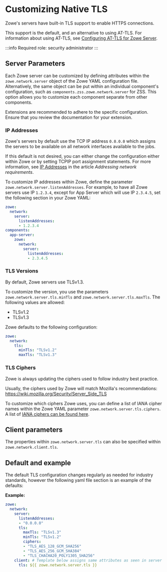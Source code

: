 # Customizing Native TLS

Zowe's servers have built-in TLS support to enable HTTPS connections.

This support is the default, and an alternative to using AT-TLS. For information about using AT-TLS, see  [Configuring AT-TLS for Zowe Server](./configuring-at-tls-for-zowe-server.md).

:::info Required role: security administrator
:::

## Server Parameters

Each Zowe server can be customized by defining attributes within the `zowe.network.server` object of the Zowe YAML configuration file. Alternatively, the same object can be put within an individual component's configuration, such as `components.zss.zowe.network.server` for ZSS. This option  allows you to customize each component separate from other components.

Extensions are recommended to adhere to the specific configuration. Ensure that you review the documentation for your extension. 

### IP Addresses

Zowe's servers by default use the TCP IP address `0.0.0.0` which assigns the servers to be available on all network interfaces available to the jobs.

If this default is not desired, you can either change the configuration either within Zowe or by setting TCPIP port assignment statements. For more information, see [IP Addresses](./address-network-requirements.md#ip-addresses) in the article _Addressing network requirements_.

To customize IP addresses within Zowe, define the parameter `zowe.network.server.listenAddresses`. For example, to have all Zowe servers use IP `1.2.3.4`, except for App Server which will use IP `2.3.4.5`, set the following section in your Zowe YAML:

```yaml
zowe:
  network:
    server:
      listenAddresses:
      - 1.2.3.4
components:
  app-server:
    zowe:
      network:
        server:
          listenAddresses:
          - 2.3.4.5
```


### TLS Versions

By default, Zowe servers use TLSv1.3.

To customize the version, you use the parameters `zowe.network.server.tls.minTls` and `zowe.network.server.tls.maxTls`. The following values are allowed:

* TLSv1.2
* TLSv1.3

Zowe defaults to the following configuration:

```yaml
zowe:
  network:
    tls:
      minTls: "TLSv1.2"
      maxTls: "TLSv1.3"
```

### TLS Ciphers

Zowe is always updating the ciphers used to follow industry best practice. 

Usually, the ciphers used by Zowe will match Mozilla's recommendations: https://wiki.mozilla.org/Security/Server_Side_TLS

To customize which ciphers Zowe uses, you can define a list of IANA cipher names within the Zowe YAML parameter `zowe.network.server.tls.ciphers`. A list of [IANA ciphers can be found here](https://testssl.sh/openssl-iana.mapping.html).


## Client parameters

The properties within `zowe.network.server.tls` can also be specified within `zowe.network.client.tls`.

## Default and example
The default TLS configuration changes regularly as needed for industry standards, however the following yaml file section is an example of the defaults:

**Example:**

```yaml
zowe:
  network:
    server:
      listenAddresses:
      - "0.0.0.0"
      tls:
        maxTls: "TLSv1.3"
        minTls: "TLSv1.2"
        ciphers:
        - "TLS_AES_128_GCM_SHA256"
        - "TLS_AES_256_GCM_SHA384"
        - "TLS_CHACHA20_POLY1305_SHA256"
    client: # Template below assigns same attributes as seen in server section
      tls: ${{ zowe.network.server.tls }}
```
